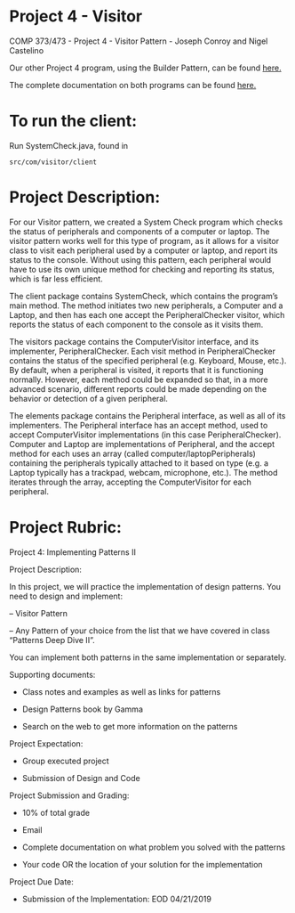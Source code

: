 # Project 4 - Visitor
COMP 373/473 - Project 4 - Visitor Pattern - Joseph Conroy and Nigel Castelino

Our other Project 4 program, using the Builder Pattern, can be found [here.](https://github.com/jconroy5/Project-4-Builder)

The complete documentation on both programs can be found [here.](https://docs.google.com/document/d/1BW9LqjgYKb-UkST9ezza5xXmOWNW3Q2J5LcnLgNSkGA/edit?usp=sharing)

# To run the client:
Run SystemCheck.java, found in 
```
src/com/visitor/client
```

# Project Description:
For our Visitor pattern, we created a System Check program which checks the status of peripherals and components of a computer or laptop. The visitor pattern works well for this type of program, as it allows for a visitor class to visit each peripheral used by a computer or laptop, and report its status to the console. Without using this pattern, each peripheral would have to use its own unique method for checking and reporting its status, which is far less efficient.

The client package contains SystemCheck, which contains the program’s main method. The method initiates two new peripherals, a Computer and a Laptop, and then has each one accept the PeripheralChecker visitor, which reports the status of each component to the console as it visits them.

The visitors package contains the ComputerVisitor interface, and its implementer, PeripheralChecker. Each visit method in PeripheralChecker contains the status of the specified peripheral (e.g. Keyboard, Mouse, etc.). By default, when a peripheral is visited, it reports that it is functioning normally. However, each method could be expanded so that, in a more advanced scenario, different reports could be made depending on the behavior or detection of a given peripheral.

The elements package contains the Peripheral interface, as well as all of its implementers. The Peripheral interface has an accept method, used to accept ComputerVisitor implementations (in this case PeripheralChecker). Computer and Laptop are implementations of Peripheral, and the accept method for each uses an array (called computer/laptopPeripherals) containing the peripherals typically attached to it based on type (e.g. a Laptop typically has a trackpad, webcam, microphone, etc.). The method iterates through the array, accepting the ComputerVisitor for each peripheral.

# Project Rubric:

Project 4: Implementing Patterns II

Project Description:

In this project, we will practice the implementation of design patterns.
You need to design and implement:

– Visitor Pattern

– Any Pattern of your choice from the list that we have covered in class “Patterns Deep
Dive II”. 

You can implement both patterns in the same implementation or separately.

Supporting documents:

- Class notes and examples as well as links for patterns

- Design Patterns book by Gamma

- Search on the web to get more information on the patterns

Project Expectation:

- Group executed project

- Submission of Design and Code

Project Submission and Grading:

- 10% of total grade

- Email

- Complete documentation on what problem you solved with the patterns

- Your code OR the location of your solution for the implementation

Project Due Date:

- Submission of the Implementation: EOD 04/21/2019
